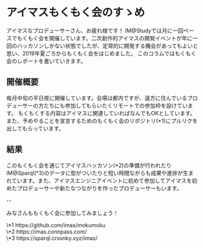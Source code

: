 # アイマスもくもく会のすゝめ

アイマスなプロデューサーさん、お疲れ様です！ IM@Studyでは月に一回ペースでもくもく会を開催しています。二次創作的アイマスの開発イベントが年に一回のハッカソンしかない状態でしたが、定常的に開発する機会があってもよいと思い、2019年夏ごろからもくもく会をはじめました。
このコラムではもくもく会のレポートを書いていきます。

## 開催概要

毎月中旬の平日夜に開催しています。会場は都内ですが、遠方に住んでいるプロデューサーの方たちにも参加してもらいたくリモートでの参加枠を設けています。
もくもくする内容はアイマスに関連していればなんでもOKとしています。また、予めやることを宣言するためのもくもく会のリポジトリ(\*1)にプルリクを出してもらっています。

## 結果

このもくもく会を通じてアイマスハッカソン(\*2)の準備が行われたりIM@Sparql(\*3)のデータに型がついたりと短い時間ながらも成果や進捗が生まれています。また、アイマスエンジニアイベントに初めて参加してアイマスを初めたプロデューサーや新たなつながりを作ったプロデューサーもいます。

--

みなさんももくもく会に参加してみましょう！

<footer>\*1 https://github.com/imas/mokumoku</footer>
<footer>\*2 https://imas.connpass.com/</footer>
<footer>\*3 https://sparql.crssnky.xyz/imas/</footer>
